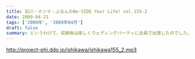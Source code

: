 ```yaml
---
title: 石川・ホンマ・ぶるんのBe-SIDE Your Life! vol.155-2
date: 2009-04-21
tags: ['2009年', '2009年04月']
draft: false
summary: というわけで、収録後は楽しくウェディングパーティに全員で出席したのでした。しかし、なぜなのだろう・・・石川サン「構成」やお父さんの挨拶における「ウケ」をいただいている様子につっこみやら賞賛やら・・・してました！サガですな。NAMAE
---
```


http://project-phi.ddo.jp/ishikawa/ishikawa155_2.mp3
